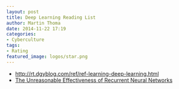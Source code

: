 ```yaml
---
layout: post
title: Deep Learning Reading List
author: Martin Thoma
date: 2014-11-22 17:19
categories:
- Cyberculture
tags:
- Rating
featured_image: logos/star.png
---
```


* http://rt.dgyblog.com/ref/ref-learning-deep-learning.html
* [The Unreasonable Effectiveness of Recurrent Neural Networks](http://karpathy.github.io/2015/05/21/rnn-effectiveness/)
